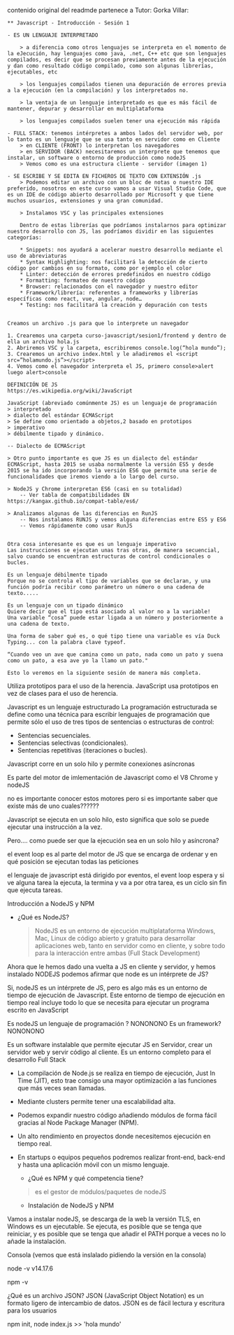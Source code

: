 contenido original del readmde partenece a Tutor: Gorka Villar:

	** Javascript - Introducción - Sesión 1

	- ES UN LENGUAJE INTERPRETADO

		> a diferencia como otros lenguajes se interpreta en el momento de la eJecución, hay lenguajes como java, .net, C++ etc que son lenguajes compilados, es decir que se procesan previamente antes de la ejecución y dan como resultado código compilado, como son algunas librerías, ejecutables, etc

		> los lenguajes compilados tienen una depuración de errores previa a la ejecución (en la compilación) y los interpretados no.

		> la ventaja de un lenguaje interpretado es que es más fácil de mantener, depurar y desarrollar en multiplataforma

		> los lenguajes compilados suelen tener una ejecución más rápida

	- FULL STACK: tenemos intérpretes a ambos lados del servidor web, por lo tanto es un lenguaje que se usa tanto en servidor como en Cliente
		> en CLIENTE (FRONT) lo interpretan los navegadores
		> en SERVIDOR (BACK) necesitaremos un interprete que tenemos que instalar, un software o entorno de producción como nodeJS
		> Vemos como es una estructura cliente - servidor (imagen 1)

	- SE ESCRIBE Y SE EDITA EN FICHEROS DE TEXTO CON EXTENSIÓN .js
		> Podemos editar un archivo con un bloc de notas o nuestro IDE preferido, nosotros en este curso vamos a usar Visual Studio Code, que es un IDE de código abierto desarrollado por Microsoft y que tiene muchos usuarios, extensiones y una gran comunidad.

		> Instalamos VSC y las principales extensiones

		Dentro de estas librerías que podríamos instalarnos para optimizar nuestro desarrollo con JS, las podríamos dividir en las siguientes categorías:

		* Snippets: nos ayudará a acelerar nuestro desarrollo mediante el uso de abreviaturas
		* Syntax Highlighting: nos facilitará la detección de cierto código por cambios en su formato, como por ejemplo el color
		* Linter: detección de errores predefinidos en nuestro código
		* Formatting: formateo de nuestro código
		* Browser: relacionados con el navegador y nuestro editor
		* Framework/librería: referentes a frameworks y librerías específicas como react, vue, angular, node…
		* Testing: nos facilitará la creación y depuración con tests


	Creamos un archivo .js para que lo interprete un navegador

	1. Crearemos una carpeta curso-javascript/sesion1/frontend y dentro de ella un archivo hola.js
	2. Abriremos VSC y la carpeta, escribiremos console.log(“hola mundo”);
	3. Crearemos un archivo index.html y le añadiremos el <script src=”holamundo.js”></script>
	4. Vemos como el navegador interpreta el JS, primero console>alert luego alert>console

	DEFINICIÓN DE JS
	https://es.wikipedia.org/wiki/JavaScript

	JavaScript (abreviado comúnmente JS) es un lenguaje de programación
	> interpretado
	> dialecto del estándar ECMAScript
	> Se define como orientado a objetos,2​ basado en prototipos
	> imperativo
	> débilmente tipado y dinámico.

	-- Dialecto de ECMAScript

	> Otro punto importante es que JS es un dialecto del estándar ECMAScript, hasta 2015 se usaba normalmente la versión ES5 y desde 2015 se ha ido incorporando la versión ES6 que permite una serie de funcionalidades que iremos viendo a lo largo del curso.

	> NodeJS y Chrome interpretan ES6 (casi en su totalidad) 
		-- Ver tabla de compatibilidades EN https://kangax.github.io/compat-table/es6/

	> Analizamos algunas de las diferencias en RunJS
		-- Nos instalamos RUNJS y vemos alguna diferencias entre ES5 y ES6
		-- Vemos rápidamente como usar RunJS
	

	Otra cosa interesante es que es un lenguaje imperativo
	Las instrucciones se ejecutan unas tras otras, de manera secuencial, salvo cuando se encuentran estructuras de control condicionales o bucles.

	Es un lenguaje débilmente tipado
	Porque no se controla el tipo de variables que se declaran, y una función podría recibir como parámetro un número o una cadena de texto.....

	Es un lenguaje con un tipado dinámico
	Quiere decir que el tipo está asociado al valor no a la variable!
	Una variable “cosa” puede estar ligada a un número y posteriormente a una cadena de texto.

	Una forma de saber qué es, o qué tipo tiene una variable es vía Duck Typing... con la palabra clave typeof.

	“Cuando veo un ave que camina como un pato, nada como un pato y suena como un pato, a esa ave yo la llamo un pato."

	Esto lo veremos en la siguiente sesión de manera más completa.

Utiliza prototipos para el uso de la herencia.
JavaScript usa prototipos en vez de clases para el uso de herencia.

Javascript es un lenguaje estructurado
La programación estructurada se define como una técnica para escribir lenguajes de programación que permite sólo el uso de tres tipos de sentencias o estructuras de control:
* Sentencias secuenciales.
* Sentencias selectivas (condicionales).
* Sentencias repetitivas (iteraciones o bucles).

Javascript corre en un solo hilo y permite conexiones asíncronas

Es parte del motor de imlementación de Javascript como el V8 Chrome y nodeJS

no es importante conocer estos motores pero si es importante saber que existe más de uno
cuales??????

Javascript se ejecuta en un solo hilo, esto significa que solo se puede ejecutar una instrucción a la vez.

Pero.... como puede ser que la ejecución sea en un solo hilo y asíncrona?

el event loop es al parte del motor de JS que se encarga de ordenar y en qué posición se ejecutan todas las peticiones

el lenguaje de javascript está dirigido por eventos, el event loop espera y si ve alguna tarea la ejecuta, la termina y va a por otra tarea, es un ciclo sin fin que ejecuta tareas.

 Introducción a NodeJS y NPM
  * ¿Qué es NodeJS?
	> NodeJS es un entorno de ejecución multiplataforma Windows, Mac, Linux de código abierto y gratuito para desarrollar aplicaciones web, tanto en servidor como en cliente, y sobre todo para la interacción entre ambas (Full Stack Development)

Ahora que le hemos dado una vuelta a JS en cliente y servidor, y hemos instalado NODEJS podemos afirmar que node es un intérprete de JS?

Si, nodeJS es un intérprete de JS, pero es algo más es un entorno de tiempo de ejecución de Javascript. Este entorno de tiempo de ejecución en tiempo real incluye todo lo que se necesita para ejecutar un programa escrito en JavaScript

Es nodeJS un lenguaje de programación ? NONONONO
Es un framework? NONONONO

Es un software instalable que permite ejecutar JS en Servidor, crear un servidor web y servir código al cliente. Es un entorno completo para el desarrollo Full Stack

* La compilación de Node.js se realiza en tiempo de ejecución, Just In Time (JIT), esto trae consigo una mayor optimización a las funciones que más veces sean llamadas.
* Mediante clusters permite tener una escalabilidad alta.
* Podemos expandir nuestro código añadiendo módulos de forma fácil gracias al Node Package Manager (NPM).
* Un alto rendimiento en proyectos donde necesitemos ejecución en tiempo real.
* En startups o equipos pequeños podremos realizar front-end, back-end y hasta una aplicación móvil con un mismo lenguaje.

  * ¿Qué es NPM y qué competencia tiene?
  > es el gestor de módulos/paquetes de nodeJS

  * Instalación de NodeJS y NPM


Vamos a instalar nodeJS, se descarga de la web la versión TLS, en Windows es un ejecutable.
Se ejecuta, es posible que se tenga que reiniciar, y es posible que se tenga que añadir el PATH porque a veces no lo añade la instalación.

Consola (vemos que está inslalado pidiendo la versión en la consola)

node -v
v14.17.6

npm -v

¿Qué es un archivo JSON?
JSON (JavaScript Object Notation) es un formato ligero de intercambio de datos. JSON es de fácil lectura y escritura para los usuarios

npm init,
node index.js >> 'hola mundo'


